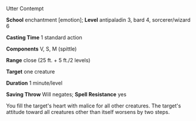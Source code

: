 Utter Contempt

**School** enchantment [emotion]; **Level** antipaladin 3, bard 4, sorcerer/wizard 6

**Casting Time** 1 standard action

**Components** V, S, M (spittle)

**Range** close (25 ft. + 5 ft./2 levels)

**Target** one creature

**Duration** 1 minute/level

**Saving Throw** Will negates; **Spell Resistance** yes

You fill the target's heart with malice for all other creatures. The target's attitude toward all creatures other than itself worsens by two steps.


